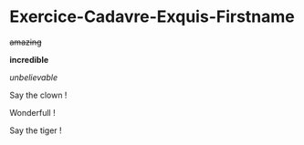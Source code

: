 # Exercice-Cadavre-Exquis-Firstname

~~amazing~~

**incredible**

_unbelievable_

Say the clown !  

Wonderfull !

Say the tiger !